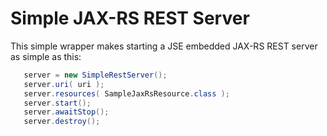 Simple JAX-RS REST Server
=========================

This simple wrapper makes starting a JSE embedded JAX-RS REST server as simple as this:
 
 ```java
    server = new SimpleRestServer();
    server.uri( uri );
    server.resources( SampleJaxRsResource.class );
    server.start();
    server.awaitStop();
    server.destroy(); 
 